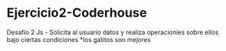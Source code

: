 # Ejercicio2-Coderhouse
Desafio 2 Js - Solicita al usuario datos y realiza operacionies sobre ellos bajo ciertas condiciones
*los gatitos son mejores
